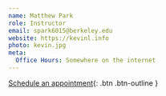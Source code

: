 ```yaml
---
name: Matthew Park
role: Instructor
email: spark6015@berkeley.edu
website: https://kevinl.info
photo: kevin.jpg
meta:
  Office Hours: Somewhere on the internet
---
```


[Schedule an appointment](#){: .btn .btn-outline }
